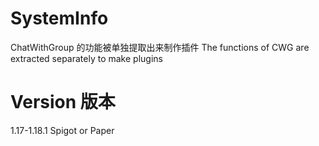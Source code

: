 # SystemInfo
ChatWithGroup 的功能被单独提取出来制作插件 The functions of CWG are extracted separately to make plugins

# Version 版本
1.17-1.18.1 Spigot or Paper
